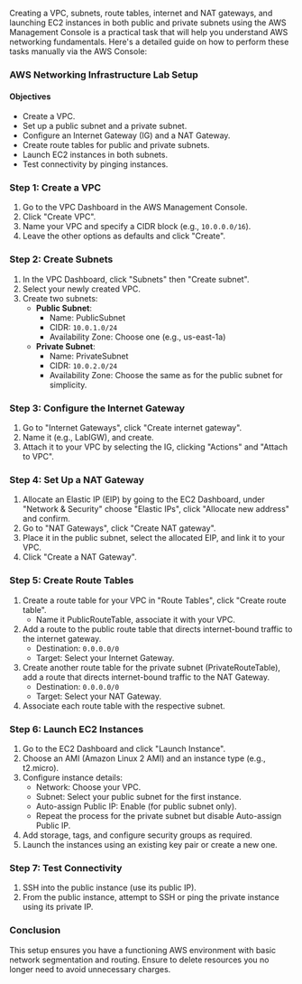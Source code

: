 Creating a VPC, subnets, route tables, internet and NAT gateways, and launching EC2 instances in both public and private subnets using the AWS Management Console is a practical task that will help you understand AWS networking fundamentals. Here's a detailed guide on how to perform these tasks manually via the AWS Console:

### AWS Networking Infrastructure Lab Setup

#### Objectives
- Create a VPC.
- Set up a public subnet and a private subnet.
- Configure an Internet Gateway (IG) and a NAT Gateway.
- Create route tables for public and private subnets.
- Launch EC2 instances in both subnets.
- Test connectivity by pinging instances.

### Step 1: Create a VPC
1. Go to the VPC Dashboard in the AWS Management Console.
2. Click "Create VPC".
3. Name your VPC and specify a CIDR block (e.g., `10.0.0.0/16`).
4. Leave the other options as defaults and click "Create".

### Step 2: Create Subnets
1. In the VPC Dashboard, click "Subnets" then "Create subnet".
2. Select your newly created VPC.
3. Create two subnets:
   - **Public Subnet**:
     - Name: PublicSubnet
     - CIDR: `10.0.1.0/24`
     - Availability Zone: Choose one (e.g., us-east-1a)
   - **Private Subnet**:
     - Name: PrivateSubnet
     - CIDR: `10.0.2.0/24`
     - Availability Zone: Choose the same as for the public subnet for simplicity.

### Step 3: Configure the Internet Gateway
1. Go to "Internet Gateways", click "Create internet gateway".
2. Name it (e.g., LabIGW), and create.
3. Attach it to your VPC by selecting the IG, clicking "Actions" and "Attach to VPC".

### Step 4: Set Up a NAT Gateway
1. Allocate an Elastic IP (EIP) by going to the EC2 Dashboard, under "Network & Security" choose "Elastic IPs", click "Allocate new address" and confirm.
2. Go to "NAT Gateways", click "Create NAT gateway".
3. Place it in the public subnet, select the allocated EIP, and link it to your VPC.
4. Click "Create a NAT Gateway".

### Step 5: Create Route Tables
1. Create a route table for your VPC in "Route Tables", click "Create route table".
   - Name it PublicRouteTable, associate it with your VPC.
2. Add a route to the public route table that directs internet-bound traffic to the internet gateway.
   - Destination: `0.0.0.0/0`
   - Target: Select your Internet Gateway.
3. Create another route table for the private subnet (PrivateRouteTable), add a route that directs internet-bound traffic to the NAT Gateway.
   - Destination: `0.0.0.0/0`
   - Target: Select your NAT Gateway.
4. Associate each route table with the respective subnet.

### Step 6: Launch EC2 Instances
1. Go to the EC2 Dashboard and click "Launch Instance".
2. Choose an AMI (Amazon Linux 2 AMI) and an instance type (e.g., t2.micro).
3. Configure instance details:
   - Network: Choose your VPC.
   - Subnet: Select your public subnet for the first instance.
   - Auto-assign Public IP: Enable (for public subnet only).
   - Repeat the process for the private subnet but disable Auto-assign Public IP.
4. Add storage, tags, and configure security groups as required.
5. Launch the instances using an existing key pair or create a new one.

### Step 7: Test Connectivity
1. SSH into the public instance (use its public IP).
2. From the public instance, attempt to SSH or ping the private instance using its private IP.

### Conclusion
This setup ensures you have a functioning AWS environment with basic network segmentation and routing. Ensure to delete resources you no longer need to avoid unnecessary charges.
